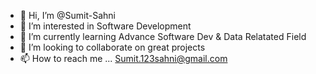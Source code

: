 - 👋 Hi, I’m @Sumit-Sahni
- 👀 I’m interested in Software Development
- 🌱 I’m currently learning Advance Software Dev & Data Relatated Field
- 💞️ I’m looking to collaborate on great projects
- 📫 How to reach me ... Sumit.123sahni@gmail.com

<!---
Sumit-Sahni/Sumit-Sahni is a ✨ special ✨ repository because its `README.md` (this file) appears on your GitHub profile.
You can click the Preview link to take a look at your changes.
--->
